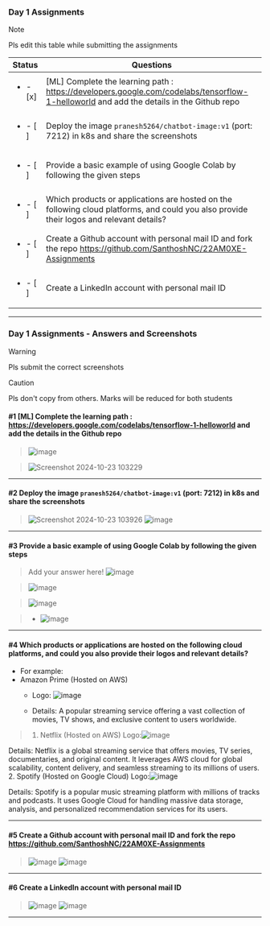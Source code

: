 ### Day 1 Assignments

> [!NOTE]
> Pls edit this table while submitting the assignments

| Status         | Questions     | 
|----------------|---------------|
| <ul><li>- [x] </li></ul> | [ML] Complete the learning path : https://developers.google.com/codelabs/tensorflow-1-helloworld and add the details in the Github repo |
| <ul><li>- [ ] </li></ul> | Deploy the image `pranesh5264/chatbot-image:v1` (port: 7212) in k8s and share the screenshots |
| <ul><li>- [ ] </li></ul> | Provide a basic example of using Google Colab by following the given steps  |
| <ul><li>- [ ] </li></ul> | Which products or applications are hosted on the following cloud platforms, and could you also provide their logos and relevant details?  |
| <ul><li>- [ ] </li></ul> | Create a Github account with personal mail ID and fork the repo https://github.com/SanthoshNC/22AM0XE-Assignments  |
| <ul><li>- [ ] </li></ul> | Create a LinkedIn account with personal mail ID  |


***

### Day 1 Assignments - Answers and Screenshots

> [!WARNING]
> Pls submit the correct screenshots

> [!CAUTION]
> Pls don't copy from others. Marks will be reduced for both students

#### #1 [ML] Complete the learning path : https://developers.google.com/codelabs/tensorflow-1-helloworld and add the details in the Github repo

>![image](https://github.com/user-attachments/assets/cc2d4437-a20d-4104-9acb-a6032c67f5bc)

>![Screenshot 2024-10-23 103229](https://github.com/user-attachments/assets/4f5e0005-eb01-4b55-b91b-2be57763552b)
	

***

#### #2 Deploy the image `pranesh5264/chatbot-image:v1` (port: 7212) in k8s and share the screenshots
>![Screenshot 2024-10-23 103926](https://github.com/user-attachments/assets/ccbf3a76-061f-4024-b9ed-ee824c01ffbc)
>![image](https://github.com/user-attachments/assets/dbe154ab-ae33-4244-804a-76ba6fa56aba)


***

#### #3 Provide a basic example of using Google Colab by following the given steps
> Add your answer here!
> ![image](https://github.com/user-attachments/assets/a239834f-a88a-4a13-a622-f91ed046806c)

> ![image](https://github.com/user-attachments/assets/1750a365-68f8-420a-80e2-b2b9551eed38)

> ![image](https://github.com/user-attachments/assets/40aa08ed-786b-4a8b-aa03-74b416c6d06f)

> - ![image](https://github.com/user-attachments/assets/7f937724-673f-4831-8621-1a870a07687c)


***

#### #4 Which products or applications are hosted on the following cloud platforms, and could you also provide their logos and relevant details? 
- For example:
- Amazon Prime (Hosted on AWS)
  - Logo: ![image](https://github.com/user-attachments/assets/6eff50da-25e0-405e-8ac3-8e02f3350abf)

  - Details: A popular streaming service offering a vast collection of movies, TV shows, and exclusive content to users worldwide.

> 1. Netflix (Hosted on AWS)
Logo:![image](https://github.com/user-attachments/assets/2ed3f8b4-cd2a-4852-8039-e016399b4da0)

Details: Netflix is a global streaming service that offers movies, TV series, documentaries, and original content. It leverages AWS cloud for global scalability, content delivery, and seamless streaming to its millions of users.
2. Spotify (Hosted on Google Cloud)
Logo:![image](https://github.com/user-attachments/assets/6c092cbd-1e38-4358-ba3e-bbba6b386704)

Details: Spotify is a popular music streaming platform with millions of tracks and podcasts. It uses Google Cloud for handling massive data storage, analysis, and personalized recommendation services for its users.

***

#### #5 Create a Github account with personal mail ID and fork the repo https://github.com/SanthoshNC/22AM0XE-Assignments
> ![image](https://github.com/user-attachments/assets/661aaa28-8c36-4e80-bf5a-79cc8dfb9eea)
> ![image](https://github.com/user-attachments/assets/38d5c5f9-f9b4-4149-8264-28b826859e55)


***

#### #6 Create a LinkedIn account with personal mail ID
> ![image](https://github.com/user-attachments/assets/8bbceaea-4a89-43f9-91ce-c2aee06e2aee)
> ![image](https://github.com/user-attachments/assets/d01286c1-e7ef-4dc4-a381-ab55f4aeb3f9)



***
